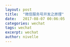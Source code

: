 ```yaml
---
layout: post
title:  "微信服务号开发之原理"
date:   2017-08-07 00:06:05
categories: wechat
tags: wechat
excerpt: wechat
author: nivelle
---
```

